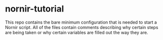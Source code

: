 # nornir-tutorial
This repo contains the bare minimum configuration that is needed to start a Nornir script. All of the files contain comments describing why certain steps are being taken or why certain variables are filled out the way they are.